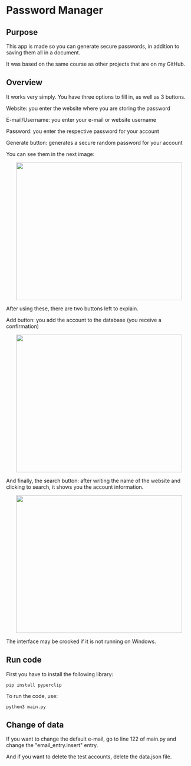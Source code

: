 # Password Manager

## Purpose

This app is made so you can generate secure passwords, in addition to saving them all in a document.

It was based on the same course as other projects that are on my GitHub.

## Overview

It works very simply. You have three options to fill in, as well as 3 buttons.

Website: you enter the website where you are storing the password

E-mail/Username: you enter your e-mail or website username

Password: you enter the respective password for your account

Generate button: generates a secure random password for your account

You can see them in the next image:

<p align="center">
  <img width="450" height="373" src="https://github.com/Fjfj02/password-manager/assets/84993558/b83893d4-0123-4015-b21b-d2651cf11191">
</p> 

After using these, there are two buttons left to explain.

Add button: you add the account to the database (you receive a confirmation)

<p align="center">
  <img width="450" height="373" src="https://github.com/Fjfj02/password-manager/assets/84993558/a11158f7-c7e9-4d85-bce5-c5a80c6f1a3a">
</p> 

And finally, the search button: after writing the name of the website and clicking to search, it shows you the account information.

<p align="center">
  <img width="450" height="373" src="https://github.com/Fjfj02/password-manager/assets/84993558/8d82e565-dc30-4340-a5f0-dbf2c06482fb">
</p> 

The interface may be crooked if it is not running on Windows.

## Run code

First you have to install the following library:

```shell
pip install pyperclip
```

To run the code, use:

```shell
python3 main.py
```

## Change of data

If you want to change the default e-mail, go to line 122 of main.py and change the "email_entry.insert" entry.

And if you want to delete the test accounts, delete the data.json file.
